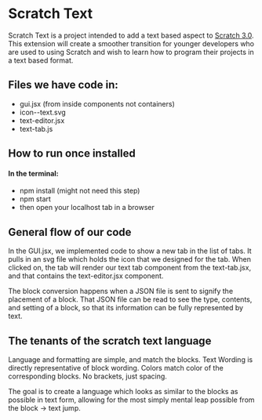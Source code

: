 # Scratch Text
Scratch Text is a project intended to add a text based aspect to [Scratch 3.0](https://scratch.mit.edu/). This extension will create a smoother transition for younger developers who are used to using Scratch and wish to learn how to program their projects in a text based format.

## Files we have code in: 
* gui.jsx (from inside components not containers)
* icon--text.svg
* text-editor.jsx
* text-tab.js

## How to run once installed
#### In the terminal:
* npm install (might not need this step) 
* npm start  
* then open your localhost tab in a browser

## General flow of our code
In the GUI.jsx, we implemented code to show a new tab in the list of tabs.
It pulls in an svg file which holds the icon that we designed for the tab.
When clicked on, the tab will render our text tab component from the 
text-tab.jsx, and that contains the text-editor.jsx component. 

The block conversion happens when a JSON file is sent to signify the placement 
of a block. That JSON file can be read to see the type, contents, and setting
of a block, so that its information can be fully represented by text.

## The tenants of the scratch text language
Language and formatting are simple, and match the blocks.
Text Wording is directly representative of block wording.
Colors match color of the corresponding blocks.
No brackets, just spacing.

The goal is to create a language which looks as similar to
the blocks as possible in text form, allowing for the 
most simply mental leap possible from the block -> text jump.

##

